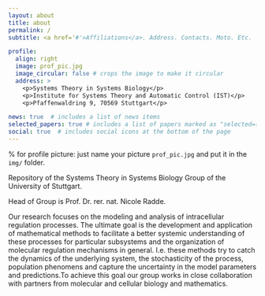 ```yaml
---
layout: about
title: about
permalink: /
subtitle: <a href='#'>Affiliations</a>. Address. Contacts. Moto. Etc.

profile:
  align: right
  image: prof_pic.jpg
  image_circular: false # crops the image to make it circular
  address: >
    <p>Systems Theory in Systems Biology</p>
    <p>Institute for Systems Theory and Automatic Control (IST)</p>
    <p>Pfaffenwaldring 9, 70569 Stuttgart</p>

news: true  # includes a list of news items
selected_papers: true # includes a list of papers marked as "selected={true}"
social: true  # includes social icons at the bottom of the page
---
```


% for profile picture: just name your picture `prof_pic.jpg` and put it in the `img/` folder.

Repository of the Systems Theory in Systems Biology Group of the University of Stuttgart. 

Head of Group is Prof. Dr. rer. nat. Nicole Radde.

Our research focuses on the modeling and analysis of intracellular regulation processes. The ultimate goal is the development and application of mathematical methods to facilitate a better systemic understanding of these processes for particular subsystems and the organization of molecular regulation mechanisms in general. I.e. these methods try to catch the dynamics of the underlying system, the stochasticity of the process, population phenomens and capture the uncertainty in the model parameters and predictions.To achieve this goal our group works in close collaboration with partners from molecular and cellular biology and mathematics.

